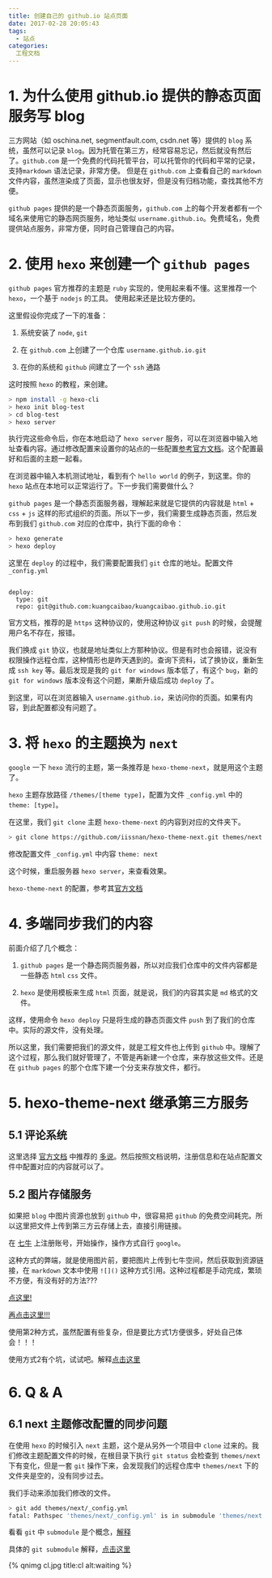```yaml
---
title: 创建自己的 github.io 站点页面
date: 2017-02-28 20:05:43
tags:
  - 站点
categories:
  工程文档
---
```


# 1. 为什么使用 github.io 提供的静态页面服务写 blog

  三方网站（如 oschina.net, segmentfault.com, csdn.net 等）提供的 `blog` 系统，虽然可以记录 `blog`。因为托管在第三方，经常容易忘记，然后就没有然后了。`github.com` 是一个免费的代码托管平台，可以托管你的代码和平常的记录，支持`markdown` 语法记录，非常方便。 但是在 `github.com` 上查看自己的 `markdown` 文件内容，虽然渲染成了页面，显示也很友好，但是没有归档功能，查找其他不方便。

`github pages` 提供的是一个静态页面服务，`github.com` 上的每个开发者都有一个域名来使用它的静态网页服务，地址类似 `username.github.io`。免费域名，免费提供站点服务，非常方便，同时自己管理自己的内容。

# 2. 使用 `hexo` 来创建一个 `github pages`

`github pages` 官方推荐的主题是 `ruby` 实现的，使用起来看不懂。这里推荐一个 `hexo`，一个基于 `nodejs` 的工具。 使用起来还是比较方便的。

这里假设你完成了一下的准备：

1. 系统安装了 `node`, `git`

2. 在 `github.com` 上创建了一个仓库 `username.github.io.git`

3. 在你的系统和 `github` 间建立了一个 `ssh` 通路

这时按照 `hexo` 的教程，来创建。

``` bash
> npm install -g hexo-cli
> hexo init blog-test
> cd blog-test
> hexo server
```

执行完这些命令后，你在本地启动了 `hexo server` 服务，可以在浏览器中输入地址查看内容。通过修改配置来设置你的站点的一些配置[参考官方文档](https://hexo.io/zh-cn/docs/)。这个配置最好和后面的主题一起看。

在浏览器中输入本机测试地址，看到有个 `hello world` 的例子，到这里。你的 `hexo` 站点在本地可以正常运行了。下一步我们需要做什么？

`github pages` 是一个静态页面服务器，理解起来就是它提供的内容就是 `html` + `css` + `js` 这样的形式组织的页面。所以下一步，我们需要生成静态页面，然后发布到我们 `github.com` 对应的仓库中，执行下面的命令：

```bash
> hexo generate
> hexo deploy
```

这里在 `deploy` 的过程中，我们需要配置我们 `git` 仓库的地址。配置文件 `_config.yml`

```

deploy:
  type: git 
  repo: git@github.com:kuangcaibao/kuangcaibao.github.io.git

```

官方文档，推荐的是 `https` 这种协议的，使用这种协议 `git push` 的时候，会提醒用户名不存在，报错。

我们换成 `git` 协议，也就是地址类似上方那种协议。但是有时也会报错，说没有权限操作远程仓库，这种情形也是昨天遇到的。查询下资料，试了换协议，重新生成 `ssh key` 等。最后发现是我的 `git for windows` 版本低了，有这个 `bug`，新的 `git for windows` 版本没有这个问题，果断升级后成功 `deploy` 了。

到这里，可以在浏览器输入 `username.github.io`，来访问你的页面。如果有内容，到此配置都没有问题了。

# 3. 将 `hexo` 的主题换为 `next`

`google` 一下 `hexo` 流行的主题，第一条推荐是 `hexo-theme-next`，就是用这个主题了。

`hexo` 主题存放路径 `/themes/[theme type]`，配置为文件 `_config.yml` 中的 `theme: [type]`。

在这里，我们 `git clone` 主题 `hexo-theme-next` 的内容到对应的文件夹下。

```bash
> git clone https://github.com/iissnan/hexo-theme-next.git themes/next
```

修改配置文件 `_config.yml` 中内容 `theme: next`

这个时候，重启服务器 `hexo server`，来查看效果。

`hexo-theme-next` 的配置，参考其[官方文档](http://theme-next.iissnan.com/getting-started.html)

# 4. 多端同步我们的内容

前面介绍了几个概念：

1. `github pages` 是一个静态网页服务器，所以对应我们仓库中的文件内容都是一些静态 `html` `css` 文件。

2. `hexo` 是使用模板来生成 `html` 页面，就是说，我们的内容其实是 `md` 格式的文件。

这样，使用命令 `hexo deploy` 只是将生成的静态页面文件 `push` 到了我们的仓库中。实际的源文件，没有处理。

所以这里，我们需要把我们的源文件，就是工程文件也上传到 `github` 中。理解了这个过程，那么我们就好管理了，不管是再新建一个仓库，来存放这些文件。还是在 `github pages` 的那个仓库下建一个分支来存放文件，都行。

# 5. hexo-theme-next 继承第三方服务

## 5.1 评论系统

这里选择 [官方文档](http://theme-next.iissnan.com/third-party-services.html#comment-system) 中推荐的 [多说](http://duoshuo.com/)。然后按照文档说明，注册信息和在站点配置文件中配置对应的内容就可以了。

## 5.2 图片存储服务

如果把 `blog` 中图片资源也放到 `github` 中，很容易把 `github` 的免费空间耗完。所以这里把文件上传到第三方云存储上去，直接引用链接。

在 [七牛](http://www.qiniu.com/) 上注册账号，开始操作，操作方式自行 `google`。

这种方式的弊端，就是使用图片前，要把图片上传到七牛空间，然后获取到资源链接，在 `markdown` 文本中使用 `![]()` 这种方式引用。这种过程都是手动完成，繁琐不方便，有没有好的方法???

[点这里!](http://www.jianshu.com/p/c2ba9533088a)

[再点击这里!!!](https://www.npmjs.com/package/hexo-qiniu-sync)

使用第2种方式，虽然配置有些复杂，但是要比方式1方便很多，好处自己体会！！！

使用方式2有个坑，试试吧。解释[点击这里](https://github.com/gyk001/hexo-qiniu-sync/issues/41)


# 6. Q & A

## 6.1 next 主题修改配置的同步问题

在使用 `hexo` 的时候引入 `next` 主题，这个是从另外一个项目中 `clone` 过来的。我们修改主题配置文件的时候，在根目录下执行 `git status` 会检查到 `themes/next` 下有变化，但是一套 `git` 操作下来，会发现我们的远程仓库中 `themes/next` 下的文件夹是空的，没有同步过去。

我们手动来添加我们修改的文件。

```bash
> git add themes/next/_config.yml
fatal: Pathspec 'themes/next/_config.yml' is in submodule 'themes/next'
```

看看 `git` 中 `submodule` 是个概念，[解释](https://git-scm.com/book/zh/v1/Git-%E5%B7%A5%E5%85%B7-%E5%AD%90%E6%A8%A1%E5%9D%97)

具体的 `git submodule` 解释，[点击这里](https://kuangcaibao.github.io/2017/03/04/git-submodule-%E6%B5%8B%E8%AF%95/#more)

{% qnimg cl.jpg title:cl alt:waiting  %}